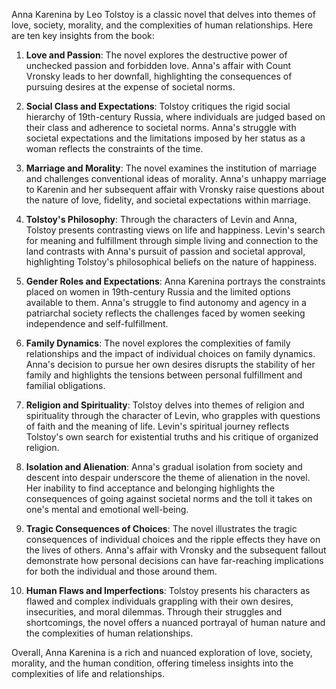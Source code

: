 Anna Karenina by Leo Tolstoy is a classic novel that delves into themes of love, society, morality, and the complexities of human relationships. Here are ten key insights from the book:

1. **Love and Passion**: The novel explores the destructive power of unchecked passion and forbidden love. Anna's affair with Count Vronsky leads to her downfall, highlighting the consequences of pursuing desires at the expense of societal norms.

2. **Social Class and Expectations**: Tolstoy critiques the rigid social hierarchy of 19th-century Russia, where individuals are judged based on their class and adherence to societal norms. Anna's struggle with societal expectations and the limitations imposed by her status as a woman reflects the constraints of the time.

3. **Marriage and Morality**: The novel examines the institution of marriage and challenges conventional ideas of morality. Anna's unhappy marriage to Karenin and her subsequent affair with Vronsky raise questions about the nature of love, fidelity, and societal expectations within marriage.

4. **Tolstoy's Philosophy**: Through the characters of Levin and Anna, Tolstoy presents contrasting views on life and happiness. Levin's search for meaning and fulfillment through simple living and connection to the land contrasts with Anna's pursuit of passion and societal approval, highlighting Tolstoy's philosophical beliefs on the nature of happiness.

5. **Gender Roles and Expectations**: Anna Karenina portrays the constraints placed on women in 19th-century Russia and the limited options available to them. Anna's struggle to find autonomy and agency in a patriarchal society reflects the challenges faced by women seeking independence and self-fulfillment.

6. **Family Dynamics**: The novel explores the complexities of family relationships and the impact of individual choices on family dynamics. Anna's decision to pursue her own desires disrupts the stability of her family and highlights the tensions between personal fulfillment and familial obligations.

7. **Religion and Spirituality**: Tolstoy delves into themes of religion and spirituality through the character of Levin, who grapples with questions of faith and the meaning of life. Levin's spiritual journey reflects Tolstoy's own search for existential truths and his critique of organized religion.

8. **Isolation and Alienation**: Anna's gradual isolation from society and descent into despair underscore the theme of alienation in the novel. Her inability to find acceptance and belonging highlights the consequences of going against societal norms and the toll it takes on one's mental and emotional well-being.

9. **Tragic Consequences of Choices**: The novel illustrates the tragic consequences of individual choices and the ripple effects they have on the lives of others. Anna's affair with Vronsky and the subsequent fallout demonstrate how personal decisions can have far-reaching implications for both the individual and those around them.

10. **Human Flaws and Imperfections**: Tolstoy presents his characters as flawed and complex individuals grappling with their own desires, insecurities, and moral dilemmas. Through their struggles and shortcomings, the novel offers a nuanced portrayal of human nature and the complexities of human relationships.

Overall, Anna Karenina is a rich and nuanced exploration of love, society, morality, and the human condition, offering timeless insights into the complexities of life and relationships.
